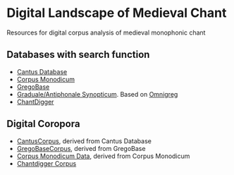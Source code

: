 # Digital Landscape of Medieval Chant
Resources for digital corpus analysis of medieval monophonic chant


## Databases with search function
* [Cantus Database](https://cantusdatabase.org/)
* [Corpus Monodicum](https://corpus-monodicum.de/)
* [GregoBase](https://gregobase.selapa.net/)
* [Graduale/Antiphonale Synopticum](http://gregorianik.uni-regensburg.de/). Based on [Omnigreg](http://www.omnigreg.at/)
* [ChantDigger](https://oralhistoryofchant.ch/)
## Digital Coropora
* [CantusCorpus](https://github.com/bacor/cantuscorpus), derived from Cantus Database
* [GregoBaseCorpus](https://github.com/bacor/gregobasecorpus), derived from GregoBase
* [Corpus Monodicum Data](https://osf.io/mfpkd/), derived from Corpus Monodicum
* [Chantdigger Corpus](https://github.com/timeipert/chantdigger-restored/blob/master/corpus.txt)

